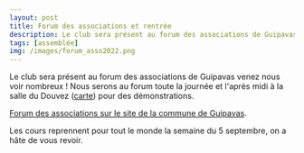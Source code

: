 ```yaml
---
layout: post
title: Forum des associations et rentrée
description: Le club sera présent au forum des associations de Guipavas venez nous voir nombreux ! Les cours reprennent la semaine du 5 septembre, on a hâte de vous revoir. 
tags: [assemblée]
img: /images/forum_asso2022.png
---
```


Le club sera présent au forum des associations de Guipavas venez nous voir nombreux ! Nous serons au forum toute la journée et l'après midi à la salle du Douvez ([carte](https://www.google.com/maps/place/Salle+Du+Douvez/@48.4149772,-4.3516743,17.75z/data=!4m12!1m6!3m5!1s0x4816b13dc52de413:0xd2971dd8c40ca1e8!2sSalle+Du+Douvez!8m2!3d48.414921!4d-4.3503759!3m4!1s0x4816b13dc52de413:0xd2971dd8c40ca1e8!8m2!3d48.414921!4d-4.3503759)) pour des démonstrations.

[Forum des associations sur le site de la commune de Guipavas](https://guipavas.bzh/pages-speciales/fonctionnalites/agenda-133/forum-des-associations-2441.html?cHash=53022821c6121e2ad05a9db962539e14).

Les cours reprennent pour tout le monde la semaine du 5 septembre, on a hâte de vous revoir.
